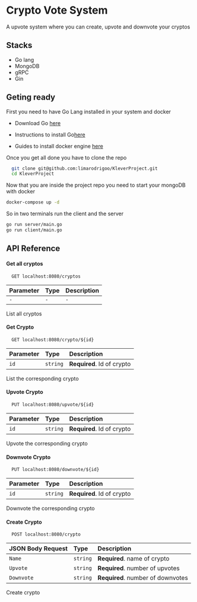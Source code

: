 
# Crypto Vote System

A upvote system where you can create, upvote and downvote 
your cryptos



## Stacks

- Go lang
- MongoDB
- gRPC
- Gin
## Geting ready

First you need to have Go Lang installed in your system and docker

- Download Go [here](https://go.dev/dl/)

- Instructions to install Go[here](https://go.dev/doc/install)

- Guides to install docker engine [here](https://docs.docker.com/engine/install/)

Once you get all done you have to clone the repo

```bash
  git clone git@github.com:limarodrigoo/KleverProject.git
  cd KleverProject 
```

Now that you are inside the project repo you need to start your mongoDB with docker

```bash
docker-compose up -d
```

So in two terminals run the client and the server

```bash
go run server/main.go
go run client/main.go
```



## API Reference

#### Get all cryptos

```http
  GET localhost:8080/cryptos
```

| Parameter | Type     | Description                |
| :-------- | :------- | :------------------------- |
| `-` | `-` | `-` |

List all cryptos

#### Get Crypto

```http
  GET localhost:8080/crypto/${id}
```

| Parameter | Type     | Description                       |
| :-------- | :------- | :-------------------------------- |
| `id`      | `string` | **Required**. Id of crypto |

List the corresponding crypto

#### Upvote Crypto

```http
  PUT localhost:8080/upvote/${id}
```

| Parameter | Type     | Description                       |
| :-------- | :------- | :-------------------------------- |
| `id`      | `string` | **Required**. Id of crypto |

Upvote the corresponding crypto

#### Downvote Crypto

```http
  PUT localhost:8080/downvote/${id}
```

| Parameter | Type     | Description                       |
| :-------- | :------- | :-------------------------------- |
| `id`      | `string` | **Required**. Id of crypto |

Downvote the corresponding crypto

#### Create Crypto

```http
  POST localhost:8080/crypto
```

| JSON Body Request | Type     | Description                       |
| :-------- | :------- | :-------------------------------- |
| `Name`      | `string` | **Required**. name of crypto |
| `Upvote`      | `string` | **Required**. number of upvotes |
| `Downvote`      | `string` | **Required**. number of downvotes |


Create crypto
